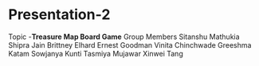 # Presentation-2
Topic -**Treasure Map Board Game** 
Group Members
Sitanshu Mathukia
Shipra Jain
Brittney Elhard
Ernest Goodman
Vinita Chinchwade
Greeshma Katam 
Sowjanya Kunti 
Tasmiya Mujawar 
Xinwei Tang 
